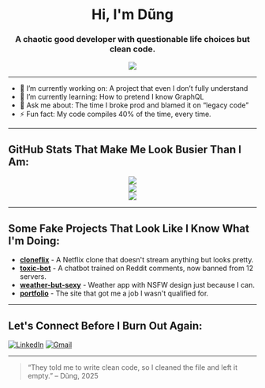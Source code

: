 <h1 align="center">Hi, I'm Dũng</h1>
<h3 align="center">A chaotic good developer with questionable life choices but clean code.</h3>

<p align="center">
  <img src="https://readme-typing-svg.herokuapp.com/?lines=Code%20by%20day%2C%20rant%20by%20night;Full-stack%20dev%20%7C%20Bug%20conjurer%20%7C%20Coffee%20addict&center=true&width=500&height=50">
</p>

---

- 🔭 I’m currently working on: A project that even I don’t fully understand
- 🌱 I’m currently learning: How to pretend I know GraphQL
- 💬 Ask me about: The time I broke prod and blamed it on “legacy code”
- ⚡ Fun fact: My code compiles 40% of the time, every time.

---

## GitHub Stats That Make Me Look Busier Than I Am:

<p align="center">
  <img src="https://github-readme-stats.vercel.app/api?username=dunihiz&show_icons=true&theme=tokyonight" />
  <br/>
  <img src="https://github-readme-streak-stats.herokuapp.com?user=dunihiz&theme=tokyonight" />
  <br/>
  <img src="https://github-readme-stats.vercel.app/api/top-langs/?username=dunihiz&layout=compact&theme=tokyonight" />
</p>

---

## Some Fake Projects That Look Like I Know What I'm Doing:

- **[cloneflix](https://github.com/dunihiz/cloneflix)** - A Netflix clone that doesn't stream anything but looks pretty.
- **[toxic-bot](https://github.com/dunihiz/toxic-bot)** - A chatbot trained on Reddit comments, now banned from 12 servers.
- **[weather-but-sexy](https://github.com/dunihiz/weather-but-sexy)** - Weather app with NSFW design just because I can.
- **[portfolio](https://github.com/dunihiz/portfolio)** - The site that got me a job I wasn't qualified for.

---

## Let's Connect Before I Burn Out Again:

[![LinkedIn](https://img.shields.io/badge/LinkedIn-%230077B5.svg?style=for-the-badge&logo=linkedin&logoColor=white)](https://linkedin.com/in/dunihiz)
[![Gmail](https://img.shields.io/badge/Gmail-D14836?style=for-the-badge&logo=gmail&logoColor=white)](mailto:jos.ihipdz@gmail.com)

---

> “They told me to write clean code, so I cleaned the file and left it empty.” – Dũng, 2025
